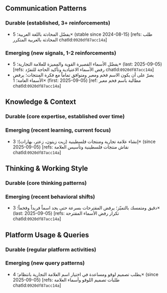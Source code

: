 ## Communication Patterns
### Durable (established, 3+ reinforcements)
- يفضّل المحادثة باللغة العربية؛ 5× (stable since 2024-08-15) [refs: طلب المحادثة بالعربية المتكرر chatId:`0920df87acc14a`]

### Emerging (new signals, 1-2 reinforcements)
- يفضّل الأسماء القصيرة القوية والمميزة للعلامة التجارية؛ 5× (last: 2025-09-05) [refs: رفض الأسماء الاعتيادية وتأكيد الحاجة للتفرّد chatId:`0920df87acc14a`]
- يصرّ على أن يكون الاسم فخم ومعبر ومتوافق تماماً مع فكرة المنتجات؛ يرفض الأسماء العامة؛ 1× (first: 2025-09-05) [ref: مطالبة باسم فخم معبر chatId:`0920df87acc14a`]

## Knowledge & Context
### Durable (core expertise, established over time)

### Emerging (recent learning, current focus)
- إنشاء علامة تجارية ومنتجات فلسطينية (زيت زيتون، زعتر، بهارات)؛ 3× (since 2025-09-05) [refs: نقاش منتجات فلسطينية وتأسيس العلامة chatId:`0920df87acc14a`]

## Thinking & Working Style
### Durable (core thinking patterns)

### Emerging (recent behavioral shifts)
- دقيق ومتمسك بالتميّز؛ يرفض المقترحات بسرعة حتى يجد اسماً فريداً وفخماً؛ 3× (last: 2025-09-05) [refs: تكرار رفض الأسماء المقترحة chatId:`0920df87acc14a`]

## Platform Usage & Queries
### Durable (regular platform activities)

### Emerging (new query patterns)
- يطلب تصميم لوقو ومساعدة في اختيار اسم العلامة التجارية بانتظام؛ 4× (since 2025-09-05) [refs: طلبات تصميم اللوقو وأسماء العلامة chatId:`0920df87acc14a`]